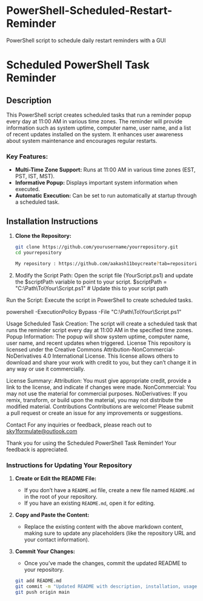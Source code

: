 # PowerShell-Scheduled-Restart-Reminder
 PowerShell script to schedule daily restart reminders with a GUI
# Scheduled PowerShell Task Reminder

## Description

This PowerShell script creates scheduled tasks that run a reminder popup every day at 11:00 AM in various time zones. The reminder will provide information such as system uptime, computer name, user name, and a list of recent updates installed on the system. It enhances user awareness about system maintenance and encourages regular restarts.

### Key Features:
- **Multi-Time Zone Support:** Runs at 11:00 AM in various time zones (EST, PST, IST, MST).
- **Informative Popup:** Displays important system information when executed.
- **Automatic Execution:** Can be set to run automatically at startup through a scheduled task.

## Installation Instructions

1. **Clone the Repository:**
   ```bash
   git clone https://github.com/yourusername/yourrepository.git
   cd yourrepository

   My repository : https://github.com/aakash11boycreate?tab=repositories

2. Modify the Script Path: Open the script file (YourScript.ps1) and update the $scriptPath variable to point to your script.
 $scriptPath = "C:\Path\To\Your\Script.ps1"  # Update this to your script path

Run the Script: Execute the script in PowerShell to create scheduled tasks.

powershell -ExecutionPolicy Bypass -File "C:\Path\To\Your\Script.ps1"


Usage
Scheduled Task Creation: The script will create a scheduled task that runs the reminder script every day at 11:00 AM in the specified time zones.
Popup Information: The popup will show system uptime, computer name, user name, and recent updates when triggered.
License
This repository is licensed under the Creative Commons Attribution-NonCommercial-NoDerivatives 4.0 International License. This license allows others to download and share your work with credit to you, but they can’t change it in any way or use it commercially.

License Summary:
Attribution: You must give appropriate credit, provide a link to the license, and indicate if changes were made.
NonCommercial: You may not use the material for commercial purposes.
NoDerivatives: If you remix, transform, or build upon the material, you may not distribute the modified material.
Contributions
Contributions are welcome! Please submit a pull request or create an issue for any improvements or suggestions.

Contact
For any inquiries or feedback, please reach out to sky1formulate@outlook.com

Thank you for using the Scheduled PowerShell Task Reminder! Your feedback is appreciated.


### Instructions for Updating Your Repository
1. **Create or Edit the README File:**
   - If you don’t have a `README.md` file, create a new file named `README.md` in the root of your repository.
   - If you have an existing `README.md`, open it for editing.

2. **Copy and Paste the Content:**
   - Replace the existing content with the above markdown content, making sure to update any placeholders (like the repository URL and your contact information).

3. **Commit Your Changes:**
   - Once you’ve made the changes, commit the updated README to your repository.
   ```bash
   git add README.md
   git commit -m "Updated README with description, installation, usage, and license information"
   git push origin main
